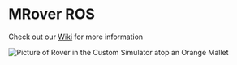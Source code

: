 # MRover ROS

Check out our [Wiki](../../wiki/) for more information

![Picture of Rover in the Custom Simulator atop an Orange Mallet](https://github.com/umrover/mrover-ros/assets/20666629/55fbaf74-bc1b-407a-b8ed-407f276f2803)

